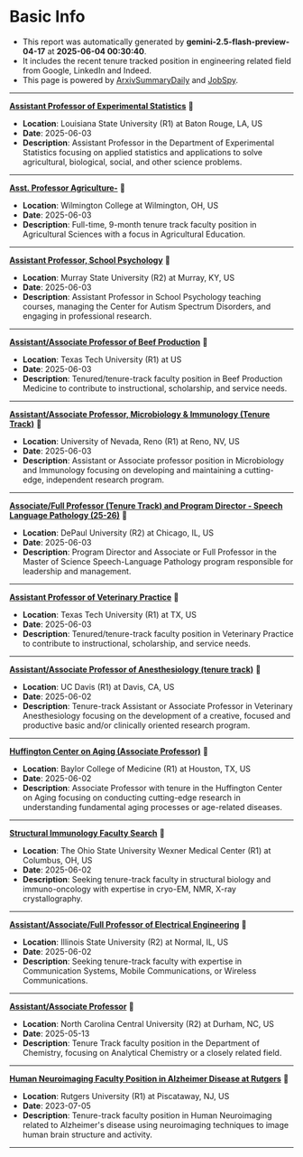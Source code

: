 
# Basic Info
- This report was automatically generated by **gemini-2.5-flash-preview-04-17** at **2025-06-04 00:30:40**.  
- It includes the recent tenure tracked position in engineering related field from Google, LinkedIn and Indeed.  
- This page is powered by [ArxivSummaryDaily](https://github.com/dong-zehao/ArxivSummaryDaily) and [JobSpy](https://github.com/speedyapply/JobSpy).
---
**[Assistant Professor of Experimental Statistics](https://www.indeed.com/viewjob?jk=4e2139f7808d7cb4)** 🌟
- **Location**: Louisiana State University (R1) at Baton Rouge, LA, US
- **Date**: 2025-06-03
- **Description**: Assistant Professor in the Department of Experimental Statistics focusing on applied statistics and applications to solve agricultural, biological, social, and other science problems.
---
**[Asst. Professor Agriculture-](https://www.indeed.com/viewjob?jk=75fe6d506dd36428)** 🌟
- **Location**: Wilmington College at Wilmington, OH, US
- **Date**: 2025-06-03
- **Description**: Full-time, 9-month tenure track faculty position in Agricultural Sciences with a focus in Agricultural Education.
---
**[Assistant Professor, School Psychology](https://www.indeed.com/viewjob?jk=ad8770993127437a)** 🌟
- **Location**: Murray State University (R2) at Murray, KY, US
- **Date**: 2025-06-03
- **Description**: Assistant Professor in School Psychology teaching courses, managing the Center for Autism Spectrum Disorders, and engaging in professional research.
---
**[Assistant/Associate Professor of Beef Production](https://www.indeed.com/viewjob?jk=f79436edd76368a1)** 🌟
- **Location**: Texas Tech University (R1) at US
- **Date**: 2025-06-03
- **Description**: Tenured/tenure-track faculty position in Beef Production Medicine to contribute to instructional, scholarship, and service needs.
---
**[Assistant/Associate Professor, Microbiology & Immunology (Tenure Track)](https://www.indeed.com/viewjob?jk=777fdeb8b88f5738)** 🌟
- **Location**: University of Nevada, Reno (R1) at Reno, NV, US
- **Date**: 2025-06-03
- **Description**: Assistant or Associate professor position in Microbiology and Immunology focusing on developing and maintaining a cutting-edge, independent research program.
---
**[Associate/Full Professor (Tenure Track) and Program Director - Speech Language Pathology (25-26)](https://www.indeed.com/viewjob?jk=7c4adaada8fdeb31)** 🌟
- **Location**: DePaul University (R2) at Chicago, IL, US
- **Date**: 2025-06-03
- **Description**: Program Director and Associate or Full Professor in the Master of Science Speech-Language Pathology program responsible for leadership and management.
---
**[Assistant Professor of Veterinary Practice](https://www.indeed.com/viewjob?jk=e9ff7a60467073d0)** 🌟
- **Location**: Texas Tech University (R1) at TX, US
- **Date**: 2025-06-03
- **Description**: Tenured/tenure-track faculty position in Veterinary Practice to contribute to instructional, scholarship, and service needs.
---
**[Assistant/Associate Professor of Anesthesiology (tenure track)](https://www.indeed.com/viewjob?jk=abc6f16368301b5e)** 🌟
- **Location**: UC Davis (R1) at Davis, CA, US
- **Date**: 2025-06-02
- **Description**: Tenure-track Assistant or Associate Professor in Veterinary Anesthesiology focusing on the development of a creative, focused and productive basic and/or clinically oriented research program.
---
**[Huffington Center on Aging (Associate Professor)](https://www.indeed.com/viewjob?jk=014d8f049b96c8d7)** 🌟
- **Location**: Baylor College of Medicine (R1) at Houston, TX, US
- **Date**: 2025-06-02
- **Description**: Associate Professor with tenure in the Huffington Center on Aging focusing on conducting cutting-edge research in understanding fundamental aging processes or age-related diseases.
---
**[Structural Immunology Faculty Search](https://www.indeed.com/viewjob?jk=14d416eafc1f1a4c)** 🌟
- **Location**: The Ohio State University Wexner Medical Center (R1) at Columbus, OH, US
- **Date**: 2025-06-02
- **Description**: Seeking tenure-track faculty in structural biology and immuno-oncology with expertise in cryo-EM, NMR, X-ray crystallography.
---
**[Assistant/Associate/Full Professor of Electrical Engineering](https://www.indeed.com/viewjob?jk=d921a82540544681)** 🌟
- **Location**: Illinois State University (R2) at Normal, IL, US
- **Date**: 2025-06-02
- **Description**: Seeking tenure-track faculty with expertise in Communication Systems, Mobile Communications, or Wireless Communications.
---
**[Assistant/Associate Professor](https://www.indeed.com/viewjob?jk=0148ad5b0604a3d5)** 🌟
- **Location**: North Carolina Central University (R2) at Durham, NC, US
- **Date**: 2025-05-13
- **Description**: Tenure Track faculty position in the Department of Chemistry, focusing on Analytical Chemistry or a closely related field.
---
**[Human Neuroimaging Faculty Position in Alzheimer Disease at Rutgers](https://www.indeed.com/viewjob?jk=efca77918077af6b)** 🌟
- **Location**: Rutgers University (R1) at Piscataway, NJ, US
- **Date**: 2023-07-05
- **Description**: Tenure-track faculty position in Human Neuroimaging related to Alzheimer's disease using neuroimaging techniques to image human brain structure and activity.
---
